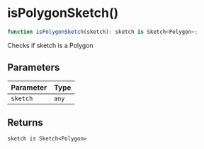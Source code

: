 # isPolygonSketch()

```ts
function isPolygonSketch(sketch): sketch is Sketch<Polygon>;
```

Checks if sketch is a Polygon

## Parameters

| Parameter | Type  |
| --------- | ----- |
| `sketch`  | `any` |

## Returns

`sketch is Sketch<Polygon>`

